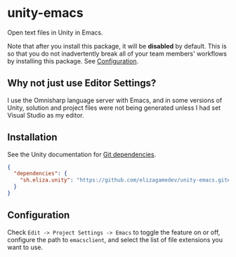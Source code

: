 # unity-emacs

Open text files in Unity in Emacs.

Note that after you install this package, it will be **disabled** by default.
This is so that you do not inadvertently break all of your team members'
workflows by installing this package. See [Configuration](#configuration).

## Why not just use Editor Settings?

I use the Omnisharp language server with Emacs, and in some versions of Unity,
solution and project files were not being generated unless I had set Visual
Studio as my editor.

## Installation

See the Unity documentation for [Git
dependencies](https://docs.unity3d.com/Manual/upm-git.html).

```json
{
  "dependencies": {
    "sh.eliza.unity": "https://github.com/elizagamedev/unity-emacs.git#v0.1.0"
  }
}
```

## Configuration

Check `Edit -> Project Settings -> Emacs` to toggle the feature on or off,
configure the path to `emacsclient`, and select the list of file extensions you
want to use.

